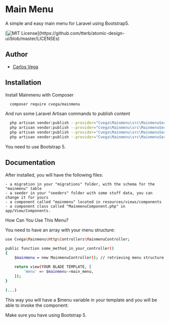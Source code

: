 
# Main Menu

A simple and easy main menu for Laravel using Bootstrap5.


[![MIT License](https://img.shields.io/apm/l/atomic-design-ui.svg?)](https://github.com/tterb/atomic-design-ui/blob/master/LICENSEs)


## Author

- [Carlos Vega](https://www.carlosvega.net)


## Installation

Install Mainmenu with Composer

```bash
  composer require cvega/mainmenu
```

And run some Laravel Artisan commands to publish content

```bash
  php artisan vendor:publish --provider="Cvega\Mainmenu\src\MainmenuServiceProvider.php" --tag="mainmenu_config"
  php artisan vendor:publish --provider="Cvega\Mainmenu\src\MainmenuServiceProvider.php" --tag="mainmenu_views_components"
  php artisan vendor:publish --provider="Cvega\Mainmenu\src\MainmenuServiceProvider.php" --tag="mainmenu_migrations"
  php artisan vendor:publish --provider="Cvega\Mainmenu\src\MainmenuServiceProvider.php" --tag="mainmenu_seeders"
```

You need to use Bootstrap 5.
## Documentation

After installed, you will have the following files:

	- a migration in your "migrations" folder, with the schema for the "mainmenu" table
	- a seeder in your "seeders" folder with some stuff data, you can change it for yours
	- a component called "mainmenu" located in resources/views/components 
	- a component class called "MainmenuComponent.php" in app/View/Components.

How Can You Use This Menu?

You need to have an array with your menu structure:

```bash
use Cvega\Mainmenu\Http\Controllers\MainmenuController;

public function some_method_in_your_controller()
{
    $mainmenu = new MainmenuController(); // retrieving menu structure from the Database

    return view(YOUR BLADE TEMPLATE, [
        'menu' => $mainmenu->main_menu,
    ]);
}

(...)
```

This way you will have a $menu variable in your template and you will be able to invoke the component:

<x-mainmenu :menu=$menu />

Make sure you have using Bootstrap 5.




